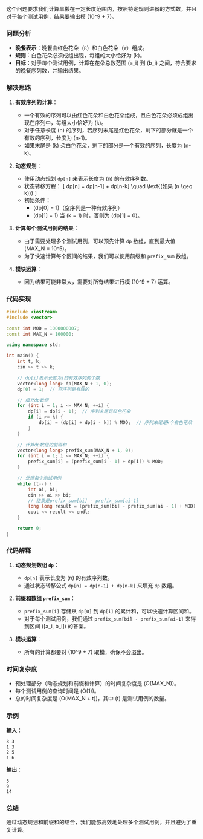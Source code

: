 这个问题要求我们计算旱獭在一定长度范围内，按照特定规则进餐的方式数，并且对于每个测试用例，结果要输出模 \(10^9 + 7\)。

### 问题分析

- **晚餐表示**：晚餐由红色花朵（`R`）和白色花朵（`W`）组成。
- **规则**：白色花朵必须成组出现，每组的大小恰好为 \(k\)。
- **目标**：对于每个测试用例，计算在花朵总数范围 \(a_i\) 到 \(b_i\) 之间，符合要求的晚餐序列数，并输出结果。

### 解决思路

1. **有效序列的计算**：
   - 一个有效的序列可以由红色花朵和白色花朵组成，且白色花朵必须成组出现在序列中，每组大小恰好为 \(k\)。
   - 对于任意长度 \(n\) 的序列，若序列末尾是红色花朵，剩下的部分就是一个有效的序列，长度为 \(n-1\)。
   - 如果末尾是 \(k\) 朵白色花朵，剩下的部分是一个有效的序列，长度为 \(n-k\)。

2. **动态规划**：
   - 使用动态规划 `dp[n]` 来表示长度为 \(n\) 的有效序列数。
   - 状态转移方程：
     \[
     dp[n] = dp[n-1] + dp[n-k] \quad \text{(如果 \(n \geq k\))}
     \]
   - 初始条件：
     - \(dp[0] = 1\)（空序列是一种有效序列）
     - \(dp[1] = 1\) 当 \(k = 1\) 时，否则为 \(dp[1] = 0\)。

3. **计算每个测试用例的结果**：
   - 由于需要处理多个测试用例，可以预先计算 `dp` 数组，直到最大值 \(MAX_N = 10^5\)。
   - 为了快速计算每个区间的结果，我们可以使用前缀和 `prefix_sum` 数组。

4. **模块运算**：
   - 因为结果可能非常大，需要对所有结果进行模 \(10^9 + 7\) 运算。

### 代码实现

```cpp
#include <iostream>
#include <vector>

const int MOD = 1000000007;
const int MAX_N = 100000;

using namespace std;

int main() {
    int t, k;
    cin >> t >> k;

    // dp[i]表示长度为i的有效序列的个数
    vector<long long> dp(MAX_N + 1, 0);
    dp[0] = 1;  // 空序列是有效的

    // 填充dp数组
    for (int i = 1; i <= MAX_N; ++i) {
        dp[i] = dp[i - 1];  // 序列末尾是红色花朵
        if (i >= k) {
            dp[i] = (dp[i] + dp[i - k]) % MOD;  // 序列末尾是k个白色花朵
        }
    }

    // 计算dp数组的前缀和
    vector<long long> prefix_sum(MAX_N + 1, 0);
    for (int i = 1; i <= MAX_N; ++i) {
        prefix_sum[i] = (prefix_sum[i - 1] + dp[i]) % MOD;
    }

    // 处理每个测试用例
    while (t--) {
        int ai, bi;
        cin >> ai >> bi;
        // 结果是prefix_sum[bi] - prefix_sum[ai-1]
        long long result = (prefix_sum[bi] - prefix_sum[ai - 1] + MOD) % MOD;
        cout << result << endl;
    }

    return 0;
}

```

### 代码解释

1. **动态规划数组 `dp`**：
   - `dp[n]` 表示长度为 \(n\) 的有效序列数。
   - 通过状态转移公式 `dp[n] = dp[n-1] + dp[n-k]` 来填充 `dp` 数组。

2. **前缀和数组 `prefix_sum`**：
   - `prefix_sum[i]` 存储从 `dp[0]` 到 `dp[i]` 的累计和，可以快速计算区间和。
   - 对于每个测试用例，我们通过 `prefix_sum[bi] - prefix_sum[ai-1]` 来得到区间 \([a_i, b_i]\) 的答案。

3. **模块运算**：
   - 所有的计算都要对 \(10^9 + 7\) 取模，确保不会溢出。

### 时间复杂度

- 预处理部分（动态规划和前缀和计算）的时间复杂度是 \(O(MAX_N)\)。
- 每个测试用例的查询时间是 \(O(1)\)。
- 总的时间复杂度是 \(O(MAX_N + t)\)，其中 \(t\) 是测试用例的数量。

### 示例

**输入**：
```
3 3
1 3
2 5
1 6
```

**输出**：
```
5
9
14
```

### 总结

通过动态规划和前缀和的结合，我们能够高效地处理多个测试用例，并且避免了重复计算。
